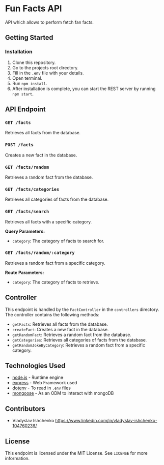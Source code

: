 # Fun Facts API

 API which allows to perform fetch fan facts.

## Getting Started

### Installation

1. Clone this repository.
2. Go to the projects root directory.
3. Fill in the `.env` file with your details. 	
4. Open terminal.
5. Run `npm install`.
6. After installation is complete, you can start the REST server by running `npm start`.

## API Endpoint

### `GET /facts`

Retrieves all facts from the database.

### `POST /facts`

Creates a new fact in the database.

### `GET /facts/random`

Retrieves a random fact from the database.

### `GET /facts/categories`

Retrieves all categories of facts from the database.

### `GET /facts/search`

Retrieves all facts with a specific category.

**Query Parameters:**

- `category`: The category of facts to search for.

### `GET /facts/random/:category`

Retrieves a random fact from a specific category.

**Route Parameters:**

- `category`: The category of facts to retrieve.

## Controller

This endpoint is handled by the `FactController` in the `controllers` directory. The controller contains the following methods:

- `getFacts`: Retrieves all facts from the database.
- `createFact`: Creates a new fact in the database.
- `getRandomFact`: Retrieves a random fact from the database.
- `getCategories`: Retrieves all categories of facts from the database.
- `getRandomJokeByCategory`: Retrieves a random fact from a specific category.

## Technologies Used
* [node.js](https://nodejs.org/en) - Runtime engine
* [express](https://expressjs.com/) - Web Framework used
* [dotenv](https://github.com/motdotla/dotenv) - To read in `.env` files
* [mongoose](https://mongoosejs.com/) - As an ODM to interact with mongoDB

## Contributors

- Vladyslav Ishchenko <https://www.linkedin.com/in/vladyslav-ishchenko-104760236/>

## License

This endpoint is licensed under the MIT License. See `LICENSE` for more information.

